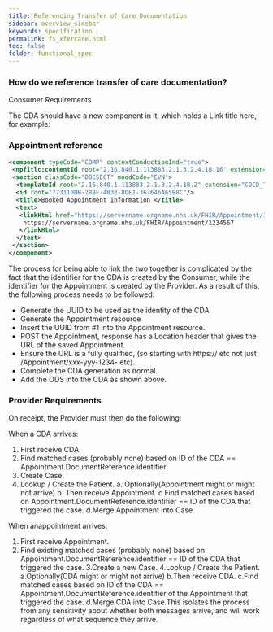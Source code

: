 ```yaml
---
title: Referencing Transfer of Care Documentation
sidebar: overview_sidebar
keywords: specification
permalink: fs_xfercare.html
toc: false
folder: functional_spec
---
```


### How do we reference transfer of care documentation?

Consumer Requirements

The CDA should have a new component in it, which holds a <linkHtml href="URL here">Link title here</linkHtml>, for example:

### Appointment reference 

```XML 
<component typeCode="COMP" contextConductionInd="true">  
 <npfitlc:contentId root="2.16.840.1.113883.2.1.3.2.4.18.16" extension="COCD_TP146246GB01#Section1"/>    
 <section classCode="DOCSECT" moodCode="EVN">      
  <templateId root="2.16.840.1.113883.2.1.3.2.4.18.2" extension="COCD_TP146246GB01#Section1"/>      
  <id root="773110DB-288F-4B32-8DE1-362646A65E8C"/>      
  <title>Booked Appointment Information </title>      
  <text>        
   <linkHtml href="https://servername.orgname.nhs.uk/FHIR/Appointment/1234567">
    https://servername.orgname.nhs.uk/FHIR/Appointment/1234567
   </linkHtml>      
  </text>  
 </section>
</component>
```

The process for being able to link the two together is complicated by the fact that the identifier for the CDA is created by the Consumer, while the identifier for the Appointment is created by the Provider. As a result of this, the following process needs to be followed:
 
 * Generate the UUID to be used as the identity of the CDA 
 * Generate the Appointment resource 
 * Insert the UUID from #1 into the Appointment resource. 
 * POST the Appointment, response has a Location header that gives the URL of the saved Appointment. 
 * Ensure the URL is a fully qualified, (so starting with https:// etc not just /Appointment/xxx-yyy-1234- etc). 
 * Complete the CDA generation as normal. 
 * Add the ODS into the CDA as shown above.

### Provider Requirements

On receipt, the Provider must then do the following:

When a CDA arrives:
1. First receive CDA. 
2. Find matched cases (probably none) based on ID of the CDA == Appointment.DocumentReference.identifier. 
3. Create Case. 
4. Lookup / Create the Patient. 
 a. Optionally(Appointment might or might not arrive) 
 b. Then receive Appointment. 
 c.Find matched cases based on Appointment.DocumentReference.identifier == ID of the CDA that triggered the case. 
 d.Merge Appointment into Case. 

When anappointment arrives:
1. First receive Appointment.
2. Find existing matched cases (probably none) based on Appointment.DocumentReference.identifier == ID of the CDA that triggered the case.
3.Create a new Case.
4.Lookup / Create the Patient.
 a.Optionally(CDA might or might not arrive)
 b.Then receive CDA.
 c.Find matched cases based on ID of the CDA == Appointment.DocumentReference.identifier of the Appointment that triggered the case.
 d.Merge CDA into Case.This isolates the process from any sensitivity about whether both messages arrive, and will work regardless of what sequence they arrive.
